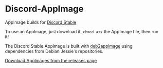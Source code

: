 # Discord-AppImage
AppImage builds for [Discord Stable](https://discordapp.com)

To use an AppImage, just download it, `chmod a+x` the AppImage file, then run it!

The Discord Stable AppImage is built with [deb2appimage](https://github.com/simoniz0r/deb2appimage) using dependencies from Debian Jessie's repositories.

[Download AppImages from the releases page](https://github.com/simoniz0r/Discord-AppImage/releases)
